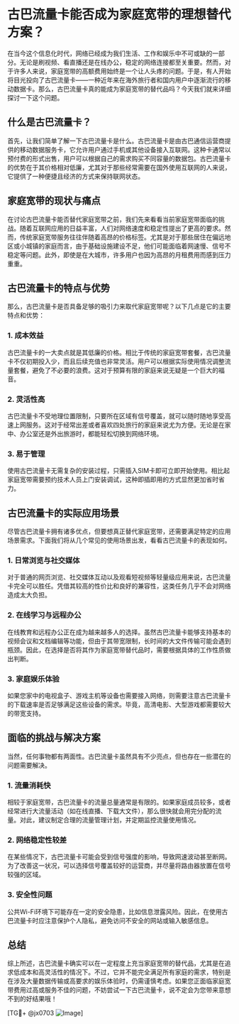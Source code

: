 # 古巴流量卡能否成为家庭宽带的理想替代方案？

在当今这个信息化时代，网络已经成为我们生活、工作和娱乐中不可或缺的一部分。无论是刷视频、看直播还是在线办公，稳定的网络连接都至关重要。然而，对于许多人来说，家庭宽带的高额费用始终是一个让人头疼的问题。于是，有人开始将目光投向了古巴流量卡——一种近年来在海外旅行者和国内用户中逐渐流行的移动数据卡。那么，古巴流量卡真的能成为家庭宽带的替代品吗？今天我们就来详细探讨一下这个问题。

## 什么是古巴流量卡？

首先，让我们简单了解一下古巴流量卡是什么。古巴流量卡是由古巴通信运营商提供的移动数据服务卡，它允许用户通过手机或其他设备接入互联网。这种卡通常以预付费的形式出售，用户可以根据自己的需求购买不同容量的数据包。古巴流量卡的优势在于其价格相对低廉，尤其对于那些经常需要在国外使用互联网的人来说，它提供了一种便捷且经济的方式来保持联网状态。

## 家庭宽带的现状与痛点

在讨论古巴流量卡能否替代家庭宽带之前，我们先来看看当前家庭宽带面临的挑战。随着互联网应用的日益丰富，人们对网络速度和稳定性提出了更高的要求。然而，传统家庭宽带服务往往伴随着高昂的价格标签。尤其是对于那些居住在偏远地区或小城镇的家庭而言，由于基础设施建设不足，他们可能面临着网速慢、信号不稳定等问题。此外，即使是在大城市，许多用户也因为高昂的月租费用而感到压力重重。

## 古巴流量卡的特点与优势

那么，古巴流量卡是否具备足够的吸引力来取代家庭宽带呢？以下几点是它的主要特点和优势：

### 1. **成本效益**
   古巴流量卡的一大卖点就是其低廉的价格。相比于传统的家庭宽带套餐，古巴流量卡不仅初期投入少，而且后续充值也非常灵活。用户可以根据实际使用情况调整流量套餐，避免了不必要的浪费。这对于预算有限的家庭来说无疑是一个巨大的福音。

### 2. **灵活性高**
   古巴流量卡不受地理位置限制，只要所在区域有信号覆盖，就可以随时随地享受高速上网服务。这对于经常出差或者喜欢四处旅行的家庭来说尤为方便。无论是在家中、办公室还是外出旅游时，都能轻松切换到网络环境。

### 3. **易于管理**
   使用古巴流量卡无需复杂的安装过程，只需插入SIM卡即可立即开始使用。相比起家庭宽带需要预约技术人员上门安装调试，这种即插即用的方式显然更加省时省力。

## 古巴流量卡的实际应用场景

尽管古巴流量卡拥有诸多优点，但要想真正替代家庭宽带，还需要满足特定的应用场景需求。下面我们将从几个常见的使用场景出发，看看古巴流量卡的表现如何。

### 1. **日常浏览与社交媒体**
   对于普通的网页浏览、社交媒体互动以及观看短视频等轻量级应用来说，古巴流量卡完全可以胜任。凭借其较高的性价比和良好的兼容性，这类任务几乎不会对网络造成太大负担。

### 2. **在线学习与远程办公**
   在线教育和远程办公正在成为越来越多人的选择。虽然古巴流量卡能够支持基本的视频会议和文档编辑等功能，但由于其带宽限制，长时间的大文件传输可能会遇到瓶颈。因此，在选择是否将其作为家庭宽带替代品时，需要根据具体的工作性质做出判断。

### 3. **家庭娱乐体验**
   如果您家中的电视盒子、游戏主机等设备也需要接入网络，则需要注意古巴流量卡的下载速率是否足够满足这些设备的需求。毕竟，高清电影、大型游戏都需要较大的带宽支持。

## 面临的挑战与解决方案

当然，任何事物都有两面性。古巴流量卡虽然具有不少亮点，但也存在一些潜在的问题需要解决。

### 1. **流量消耗快**
   相较于家庭宽带，古巴流量卡的流量总量通常是有限的。如果家庭成员较多，或者经常进行大流量活动（如在线直播、下载大文件），那么很快就会用完分配的流量。对此，建议制定合理的流量管理计划，并定期监控流量使用情况。

### 2. **网络稳定性较差**
   在某些情况下，古巴流量卡可能会受到信号强度的影响，导致网速波动甚至断网。为了改善这一状况，可以选择信号覆盖较好的运营商，并尽量将路由器放置在信号较强的区域。

### 3. **安全性问题**
   公共Wi-Fi环境下可能存在一定的安全隐患，比如信息泄露风险。因此，在使用古巴流量卡时应注意保护个人隐私，避免访问不安全的网站或输入敏感信息。

## 总结

综上所述，古巴流量卡确实可以在一定程度上充当家庭宽带的替代品，尤其是在追求低成本和高灵活性的情况下。不过，它并不能完全满足所有家庭的需求，特别是在涉及大量数据传输或高要求的娱乐体验时，仍需谨慎考虑。如果您正面临家庭宽带费用过高或服务不佳的问题，不妨尝试一下古巴流量卡，说不定会为您带来意想不到的好结果哦！

[TG💪+ @jx0703 ![Image](https://github.com/user-attachments/assets/dbca1d08-cadb-493c-b0ec-ad6f7a83f270)]